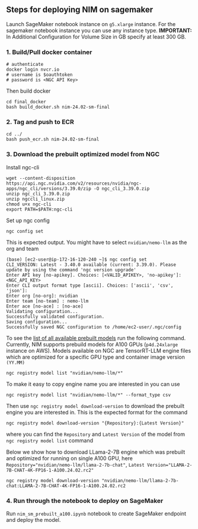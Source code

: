 ## Steps for deploying NIM on sagemaker

Launch SageMaker notebook instance on `g5.xlarge` instance. For the sagemaker notebook instance you can use any instance type.
**IMPORTANT:** In Additional Configuration for Volume Size in GB specify at least 300 GB.

### 1. Build/Pull docker container
```
# authenticate
docker login nvcr.io
# username is $oauthtoken
# password is <NGC API Key>
```
Then build docker
```
cd final_docker
bash build_docker.sh nim-24.02-sm-final
```

### 2. Tag and push to ECR
```
cd ../
bash push_ecr.sh nim-24.02-sm-final
```

### 3. Download the prebuilt optimized model from NGC
Install ngc-cli
```
wget --content-disposition https://api.ngc.nvidia.com/v2/resources/nvidia/ngc-apps/ngc_cli/versions/3.39.0/zip -O ngc_cli_3.39.0.zip
unzip ngc_cli_3.39.0.zip
unzip ngccli_linux.zip
chmod u+x ngc-cli
export PATH=$PATH:ngc-cli
```

Set up ngc config
```
ngc config set
```

This is expected output. You might have to select `nvidian/nemo-llm` as the org and team
```
(base) [ec2-user@ip-172-16-120-240 ~]$ ngc config set
CLI_VERSION: Latest - 3.40.0 available (current: 3.39.0). Please update by using the command 'ngc version upgrade' 
Enter API key [no-apikey]. Choices: [<VALID_APIKEY>, 'no-apikey']: <NGC_API_KEY>
Enter CLI output format type [ascii]. Choices: ['ascii', 'csv', 'json']: 
Enter org [no-org]: nvidian
Enter team [no-team] : nemo-llm
Enter ace [no-ace] : [no-ace] 
Validating configuration...
Successfully validated configuration.
Saving configuration...
Successfully saved NGC configuration to /home/ec2-user/.ngc/config
```

To see the [list of all available prebuilt models](https://developer.nvidia.com/docs/nemo-microservices/inference/models.html) run the following command. Currently, NIM supports prebuild models for A100 GPUs (`p4d.24xlarge` instance on AWS). Models available on NGC are TensorRT-LLM engine files which are optimized for a specific GPU type and container image version `(YY.MM)`
```
ngc registry model list "nvidian/nemo-llm/*"
```

To make it easy to copy engine name you are interested in you can use
```
ngc registry model list "nvidian/nemo-llm/*" --format_type csv
```

Then use `ngc registry model download-version` to download the prebuilt engine you are interested in. This is the expected format for the command
```
ngc registry model download-version "{Repository}:{Latest Version}"
```

where you can find the `Repository` and `Latest Version` of the model from `ngc registry model list` command

Below we show how to download LLama-2-7B engine which was prebuilt and optimized for running on single A100 GPU, here `Repository="nvidian/nemo-llm/llama-2-7b-chat"`, `Latest Version="LLAMA-2-7B-CHAT-4K-FP16-1-A100.24.02.rc2"`
```
ngc registry model download-version "nvidian/nemo-llm/llama-2-7b-chat:LLAMA-2-7B-CHAT-4K-FP16-1-A100.24.02.rc2
```

### 4. Run through the notebook to deploy on SageMaker
Run `nim_sm_prebuilt_a100.ipynb` notebook to create SageMaker endpoint and deploy the model.
